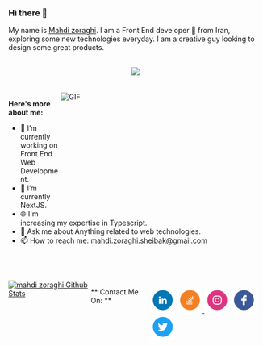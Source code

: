 ### Hi there 👋
My name is [Mahdi zoraghi](https://www.linkedin.com/in/mahdi-zoraghi-152a73157/). I am a Front End developer 🚀 from Iran, exploring some new technologies everyday. I am a creative guy looking to design some great products.
<br/>
<br/>
<div align="center">

![](https://komarev.com/ghpvc/?username=mahdi-zoraghi)
<!-- [![JavaScript](https://img.shields.io/badge/-JavaScript-fff?&logo=JavaScript&logoColor=ddc508)](https://github.com/mahdi-zoraghi?tab=repositories&q=&type=&language=javascript)
 -->
<!-- [![TypeScript](https://img.shields.io/badge/-TypeScript-fff?&logo=TypeScript&logoColor=blue)](https://github.com/mahdi-zoraghi?tab=repositories&q=&type=&language=typescript)
 -->
</div>

<br/>
<img align="right" height="250" width="400" alt="GIF" src="https://miro.medium.com/max/1360/1*IRGHmiGsa16stedQvIaZfw.gif" />

**Here's more about me:**

- 🔭 I’m currently working on Front End Web Development.
- 🌱 I’m currently NextJS.
- 🌐 I'm increasing my expertise in Typescript.
- 💬 Ask me about Anything related to web technologies.
- 📫 How to reach me: mahdi.zoraghi.sheibak@gmail.com
<br/>
<br/>
<br/>   

<div style="display:flex">
<a href="#!">
  <img align="center" src="https://github-readme-stats.vercel.app/api?username=mahdi-zoraghi&show_icons=true&count_private=true&theme=default" alt="mahdi zoraghi Github Stats" />
</a>
<!-- <a href="#!">
  <img align="center" src="https://github-readme-stats.vercel.app/api/top-langs/?username=mahdi-zoraghi&show_icons=true" alt="mahdi zoraghi Github" />
</a> 
-->
<!-- <br/>
<br/> -->

** Contact Me On: **

<a href="https://www.linkedin.com/in/mahdi-zoraghi-152a73157/"><img src="https://github.com/aritraroy/social-icons/blob/master/linkedin-icon.png?raw=true" width="50" height="50"></a>
<a href="https://stackoverflow.com/users/14837115/mahdi-zoraghi">
  <img src="https://raw.githubusercontent.com/aritraroy/social-icons/master/stackoverflow-icon.png" alt="Mahdi zoraghi stackoverflow Profile" height="50" width="50">
</a>
<a href="https://www.instagram.com/mahdi_zoraghi/"><img src="https://github.com/aritraroy/social-icons/blob/master/instagram-icon.png?raw=true" height="50" width="50"></a>
<a href="https://www.facebook.com/mahdi.zoraghi.3/"><img src="https://github.com/aritraroy/social-icons/blob/master/facebook-icon.png?raw=true" width="50" height="50"></a>
<a href="https://twitter.com/mahdi_zoraghi"><img src="https://raw.githubusercontent.com/aritraroy/social-icons/master/twitter-icon.png" width="50" height="50"></a>
<!-- <a href=""><img src="" width="50" height="50"></a> -->
</div>
